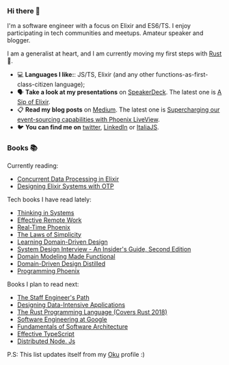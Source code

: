 ### Hi there 👋

<!--
**simonedavico/simonedavico** is a ✨ _special_ ✨ repository because its `README.md` (this file) appears on your GitHub profile.
-->

I'm a software engineer with a focus on Elixir and ES6/TS. I enjoy participating in tech communities and meetups. Amateur speaker and blogger. 

I am a generalist at heart, and I am currently moving my first steps with [Rust](https://www.rust-lang.org/) 🦀. 

- 💻 **Languages I like:**: JS/TS, Elixir (and any other functions-as-first-class-citizen language);
- 🗣 **Take a look at my presentations** on [SpeakerDeck](https://speakerdeck.com/simonedavico). The latest one is [A Sip of Elixir](https://speakerdeck.com/simonedavico/a-sip-of-elixir).
- 📋 **Read my blog posts** on [Medium](https://medium.com/@sdavico). The latest one is [Supercharging our event-sourcing capabilities with Phoenix LiveView](https://medium.com/casavo/supercharging-our-event-sourcing-capabilities-with-phoenix-liveview-c4a9d1d4ab99).
- 🐦 **You can find me on** [twitter](https://twitter.com/simonedavico), [LinkedIn](https://linkedin.com/in/simonedavico) or [ItaliaJS](https://italia-js.org/).

### Books 📚

Currently reading:

* [Concurrent Data Processing in Elixir](https://oku.club/book/concurrent-data-processing-in-elixir-by-svilen-gospodinov-zx9Ks)
* [Designing Elixir Systems with OTP](https://oku.club/book/designing-elixir-systems-with-otp-by-james-edward-gray-ii-jDOZp)

Tech books I have read lately:

* [Thinking in Systems](https://oku.club/book/thinking-in-systems-by-donella-meadows-IEhaq)
* [Effective Remote Work](https://oku.club/book/effective-remote-work-by-dr-james-stanier-avU5y)
* [Real-Time Phoenix](https://oku.club/book/real-time-phoenix-by-stephen-bussey-ncVAB)
* [The Laws of Simplicity](https://oku.club/book/the-laws-of-simplicity-by-john-maeda-s7DYi)
* [Learning Domain-Driven Design](https://oku.club/book/learning-domain-driven-design-by-vlad-khononov-GDkTP)
* [System Design Interview - An Insider's Guide, Second Edition](https://oku.club/book/system-design-interview-an-insiders-g...-by-alex-xu-i9AHx)
* [Domain Modeling Made Functional](https://oku.club/book/domain-modeling-made-functional-by-scott-wlaschin-Uu0bJ)
* [Domain-Driven Design Distilled](https://oku.club/book/domain-driven-design-distilled-by-vaughn-vernon-HuotC)
* [Programming Phoenix](https://oku.club/book/programming-phoenix-by-chris-mccord-xYWpd)

Books I plan to read next:

* [The Staff Engineer's Path](https://oku.club/book/the-staff-engineers-path-by-tanya-reilly-bic7o)
* [Designing Data-Intensive Applications](https://oku.club/book/designing-data-intensive-applications-by-martin-kleppmann-mNYMn)
* [The Rust Programming Language (Covers Rust 2018)](https://oku.club/book/the-rust-programming-language-by-carol-nichols-byejY)
* [Software Engineering at Google](https://oku.club/book/software-engineering-at-google-by-titus-winters-X8Af4)
* [Fundamentals of Software Architecture](https://oku.club/book/fundamentals-of-software-architecture-by-neal-ford-JkPDm)
* [Effective TypeScript](https://oku.club/book/effective-typescript-by-dan-vanderkam-aEUUa)
* [Distributed Node. Js](https://oku.club/book/distributed-node-js-by-ii-thomas-hunter-CiGEo)

P.S: This list updates itself from my [Oku](https://oku.club/user/simonedavico) profile :)
